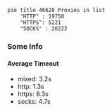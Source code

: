 
```mermaid
pie title 46628 Proxies in list
    "HTTP" : 19750
    "HTTPS": 5221
    "SOCKS" : 26222
```

### Some Info
#### Average Timeout

- mixed: 3.2s
- http: 1.3s
- https: 8.3s
- socks: 4.7s